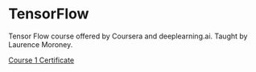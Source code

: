 # TensorFlow

Tensor Flow course offered by Coursera and deeplearning.ai. Taught by Laurence Moroney.

[Course 1 Certificate](https://github.com/MBadriNarayanan/TensorFlow/blob/master/Course%201%20Certificate.pdf)
